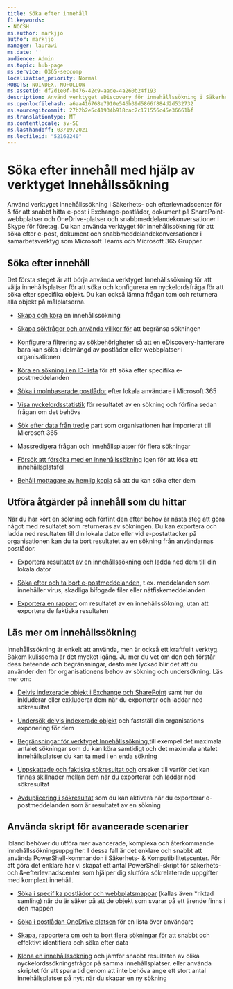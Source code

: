 ```yaml
---
title: Söka efter innehåll
f1.keywords:
- NOCSH
ms.author: markjjo
author: markjjo
manager: laurawi
ms.date: ''
audience: Admin
ms.topic: hub-page
ms.service: O365-seccomp
localization_priority: Normal
ROBOTS: NOINDEX, NOFOLLOW
ms.assetid: df2d1e0f-b476-42c9-aade-4a260b24f193
description: Använd verktyget eDiscovery för innehållssökning i Säkerhets- och efterlevnadscenter för & för att snabbt hitta e-post i Exchange-postlådor, dokument på SharePoint-webbplatser och OneDrive-platser och snabbmeddelandekonversationer i Skype för företag.
ms.openlocfilehash: a6aa416768e7910e546b39d5866f884d2d532732
ms.sourcegitcommit: 27b2b2e5c41934b918cac2c171556c45e36661bf
ms.translationtype: MT
ms.contentlocale: sv-SE
ms.lasthandoff: 03/19/2021
ms.locfileid: "52162240"
---
```

# <a name="search-for-content-using-the-content-search-tool"></a>Söka efter innehåll med hjälp av verktyget Innehållssökning

Använd verktyget Innehållssökning i Säkerhets- och efterlevnadscenter för & för att snabbt hitta e-post i Exchange-postlådor, dokument på SharePoint-webbplatser och OneDrive-platser och snabbmeddelandekonversationer i Skype för företag. Du kan använda verktyget för innehållssökning för att söka efter e-post, dokument och snabbmeddelandekonversationer i samarbetsverktyg som Microsoft Teams och Microsoft 365 Grupper.
  
## <a name="search-for-content"></a>Söka efter innehåll

Det första steget är att börja använda verktyget Innehållssökning för att välja innehållsplatser för att söka och konfigurera en nyckelordsfråga för att söka efter specifika objekt. Du kan också lämna frågan tom och returnera alla objekt på målplatserna.
  
- [Skapa och köra](content-search.md) en innehållssökning 

- [Skapa sökfrågor och använda villkor för](keyword-queries-and-search-conditions.md) att begränsa sökningen 

- [Konfigurera filtrering av sökbehörigheter](permissions-filtering-for-content-search.md) så att en eDiscovery-hanterare bara kan söka i delmängd av postlådor eller webbplatser i organisationen 

- [Köra en sökning i en ID-lista](csv-file-for-an-id-list-content-search.md) för att söka efter specifika e-postmeddelanden 

- [Söka i molnbaserade postlådor](search-cloud-based-mailboxes-for-on-premises-users.md) efter lokala användare i Microsoft 365

- [Visa nyckelordsstatistik](view-keyword-statistics-for-content-search.md) för resultatet av en sökning och förfina sedan frågan om det behövs

- [Sök efter data från tredje](use-content-search-to-search-third-party-data-that-was-imported.md) part som organisationen har importerat till Microsoft 365

- [Massredigera](bulk-edit-content-searches.md) frågan och innehållsplatser för flera sökningar

- [Försök att försöka med en innehållssökning](retry-failed-content-search.md) igen för att lösa ett innehållsplatsfel

- [Behåll mottagare av hemlig kopia](/exchange/policy-and-compliance/holds/preserve-bcc-recipients-and-group-members) så att du kan söka efter dem 

## <a name="perform-actions-on-content-you-find"></a>Utföra åtgärder på innehåll som du hittar

När du har kört en sökning och förfint den efter behov är nästa steg att göra något med resultatet som returneras av sökningen. Du kan exportera och ladda ned resultaten till din lokala dator eller vid e-postattacker på organisationen kan du ta bort resultatet av en sökning från användarnas postlådor.
  
- [Exportera resultatet av en innehållssökning och ladda](export-search-results.md) ned dem till din lokala dator 

- [Söka efter och ta bort e-postmeddelanden,](search-for-and-delete-messages-in-your-organization.md) t.ex. meddelanden som innehåller virus, skadliga bifogade filer eller nätfiskemeddelanden

- [Exportera en rapport](export-a-content-search-report.md) om resultatet av en innehållssökning, utan att exportera de faktiska resultaten 

## <a name="learn-more-about-content-search"></a>Läs mer om innehållssökning

Innehållssökning är enkelt att använda, men är också ett kraftfullt verktyg. Bakom kulisserna är det mycket igång. Ju mer du vet om den och förstår dess beteende och begränsningar, desto mer lyckad blir det att du använder den för organisationens behov av sökning och undersökning. Läs mer om:
  
- [Delvis indexerade objekt i Exchange och SharePoint](partially-indexed-items-in-content-search.md) samt hur du inkluderar eller exkluderar dem när du exporterar och laddar ned sökresultat

- [Undersök delvis indexerade objekt](investigating-partially-indexed-items-in-ediscovery.md) och fastställ din organisations exponering för dem

- [Begränsningar för verktyget Innehållssökning,](limits-for-content-search.md)till exempel det maximala antalet sökningar som du kan köra samtidigt och det maximala antalet innehållsplatser du kan ta med i en enda sökning

- [Uppskattade och faktiska sökresultat och](differences-between-estimated-and-actual-ediscovery-search-results.md) orsaker till varför det kan finnas skillnader mellan dem när du exporterar och laddar ned sökresultat

- [Avduplicering i sökresultat](de-duplication-in-ediscovery-search-results.md) som du kan aktivera när du exporterar e-postmeddelanden som är resultatet av en sökning

## <a name="use-scripts-for-advanced-scenarios"></a>Använda skript för avancerade scenarier

Ibland behöver du utföra mer avancerade, komplexa och återkommande innehållssökningsuppgifter. I dessa fall är det enklare och snabbt att använda PowerShell-kommandon i Säkerhets- & Kompatibilitetscenter. För att göra det enklare har vi skapat ett antal PowerShell-skript för säkerhets- och &-efterlevnadscenter som hjälper dig slutföra sökrelaterade uppgifter med komplext innehåll.
  
- [Söka i specifika postlådor och webbplatsmappar](use-content-search-for-targeted-collections.md) (kallas även *riktad samling) när du är säker på att de objekt som svarar på ett ärende finns i den mappen

- [Söka i postlådan OneDrive platsen](search-the-mailbox-and-onedrive-for-business-for-a-list-of-users.md) för en lista över användare 

- [Skapa, rapportera om och ta bort flera sökningar för](create-report-on-and-delete-multiple-content-searches.md) att snabbt och effektivt identifiera och söka efter data 

- [Klona en innehållssökning](clone-a-content-search.md) och jämför snabbt resultaten av olika nyckelordssökningsfrågor på samma innehållsplatser. eller använda skriptet för att spara tid genom att inte behöva ange ett stort antal innehållsplatser på nytt när du skapar en ny sökning